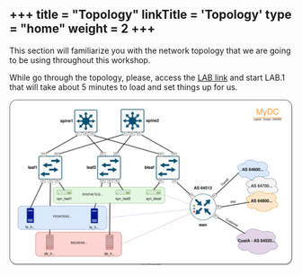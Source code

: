 +++
title = "Topology"
linkTitle = 'Topology'
type = "home"
weight = 2
+++
---

This section will familiarize you with the network topology that we are going to be using throughout this workshop.

While go through the topology, please, access the [LAB link]() and start LAB.1 that will take about 5 minutes to load and set things up for us.

![Topology](topo.svg)